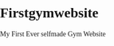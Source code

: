 # Firstgymwebsite
My First Ever selfmade Gym Website
<!DOCTYPE html>
<html lang="en">

<head>
    <meta charset="UTF-8">
    <meta http-equiv="X-UA-Compatible" content="IE=edge">
    <meta name="viewport" content="width=device-width, initial-scale=1.0">
    <title>Gym Website</title>
    <link rel="stylesheet" href="CSS/style2.css">
    <link rel="preconnect" href="https://fonts.googleapis.com">
    <link rel="preconnect" href="https://fonts.gstatic.com" crossorigin>
    <link href="https://fonts.googleapis.com/css2?family=Fredoka+One&display=swap" rel="stylesheet">
    <style>
        body {
            font-family: 'Fredoka One', cursive;
            height: 4000px;
            width: 100%;
            padding: 0;
            margin: 0;
            background-repeat: no-repeat;
            background: url('img/abs.jpg')
        }

        .logo {
            width: 61px;
            height: 48px;
        }

        .left div {
            text-align: center;
            line-height: 1;
            font-size: 11px;
            padding: 0px 0px 0px 2px;
        }

        .left {
            display: inline-block;
            color: white;
            display: inline-block;
            /* border: 2px solid yellow; */
            position: absolute;
            left: 33px;
            top: 20px;
        }

        .mid {
            display: block;
            color: white;
            /* border: 2px solid yellow; */
            width: 33%;
            margin: 7px auto;
        }

        .right {
            position: absolute;
            right: 33px;
            top: 20px;
            color: white;
            display: inline-block;
            /* border: 2px solid yellow; */
        }

        .navbar {
            display: inline-block;
        }

        .navbar li {
            display: inline-block;
            font-size: 20px;
        }

        .navbar li a {
            color: white;
            text-decoration: none;
            padding: 6px;
        }

        .navbar li a:hover {
            text-decoration: underline;
            color: #9d9999;
            font-size: 21px;
        }

        .btn {
            font-family: 'Fredoka One', cursive;
            margin: 4px 16px;
            padding: 3px 16px;
            border: 2px solid white;
            background-color: Black;
            border-radius: 15px;
            color: white;
            cursor: pointer;
        }

        .btn:hover {
            background-color: rgb(41, 40, 40);
        }

        .container {
            border: 2px solid White;
            margin: 79px 20px 28px 919px;
            padding: 41px 52px 43px 62px;
            border-radius: 48px;
            color: white;
            font-size: 10px;
        }

        .form-group input {
            font-family: 'Fredoka One', cursive;
            text-align: center;
            border-radius: 6px;
            display: block;
            width: 449px;
            padding: 6px 2px;
            margin: 4px auto;
            font-size: 16px;
        }

        .container h2 {
            text-align: center;
        }

        .container button {
            display: block;
            width: 445px;
            margin: 10px auto;
            padding: 9px;
        }
    </style>
</head>

<body>
    <header>
        <div class="left">
            <img class="logo"
                src="https://img.freepik.com/free-vector/muscle-man-bodybuilder-holding-large-barbell-with-big-weights_1284-43350.jpg?w=740&t=st=1672813222~exp=1672813822~hmac=218fed8b9545bdd0e0383b65b716322a0c335be0e110d91a1ec22d79225aece0"
                alt="Gym Logo">
            <div>Ashu Fitness</div>
        </div>
        <div class="mid">
            <ul class="navbar">
                <li><a href="#">Home</a></li>
                <li><a href="#">Pricing</a></li>
                <li><a href="#">About us</a></li>
                <li><a href="#">Contact us</a></li>
            </ul>
        </div>
        <div class="right">
            <button class="btn">Join Us</button>
            <button class="btn">About Us</button>
        </div>
    </header>
    <div class="container">
        <h2>Welcome to Ashu's Gym</h2>
        <form action="noaction.php"></form>
        <div class="form-group">
            <input type="text" name="" placeholder="Enter Your name">
        </div>
        <div class="form-group">
            <input type="text" name="" placeholder="Enter Your Age">
        </div>
        <div class="form-group">
            <input type="text" name="" placeholder="Enter Your Gender">
        </div>
        <div class="form-group">
            <input type="text" name="" placeholder="Enter Your Locality">
        </div>
        <button class="btn">
            Submit
        </button>
    </div>
</body>

</html>
